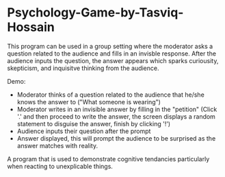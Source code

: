 # Psychology-Game-by-Tasviq-Hossain

This program can be used in a group setting where the moderator asks a question related to the audience
and fills in an invisble response. After the audience inputs the question, the answer appears which sparks curiousity,
skepticism, and inquisitve thinking from the audience.

Demo:
- Moderator thinks of a question related to the audience that he/she knows the answer to ("What someone is wearing")
- Moderator writes in an invisible answer by filling in the "petition" (Click '.' and then proceed to write the answer, the screen displays a random statement to disguise the answer, finish by clicking '!')
- Audience inputs their question after the prompt
- Answer displayed, this will prompt the audience to be surprised as the answer matches with reality.

A program that is used to demonstrate cognitive tendancies particularly when reacting to unexplicable things.
